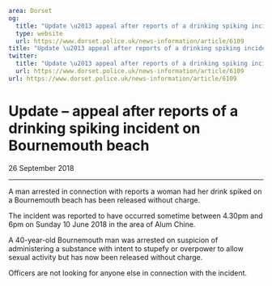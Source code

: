 ```yaml
area: Dorset
og:
  title: "Update \u2013 appeal after reports of a drinking spiking incident on Bournemouth beach"
  type: website
  url: https://www.dorset.police.uk/news-information/article/6109
title: "Update \u2013 appeal after reports of a drinking spiking incident on Bournemouth beach |"
twitter:
  title: "Update \u2013 appeal after reports of a drinking spiking incident on Bournemouth beach"
  url: https://www.dorset.police.uk/news-information/article/6109
url: https://www.dorset.police.uk/news-information/article/6109
```

# Update – appeal after reports of a drinking spiking incident on Bournemouth beach

26 September 2018

* * *

A man arrested in connection with reports a woman had her drink spiked on a Bournemouth beach has been released without charge.

The incident was reported to have occurred sometime between 4.30pm and 6pm on Sunday 10 June 2018 in the area of Alum Chine.

A 40-year-old Bournemouth man was arrested on suspicion of administering a substance with intent to stupefy or overpower to allow sexual activity but has now been released without charge.

Officers are not looking for anyone else in connection with the incident.
